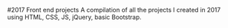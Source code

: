 #2017 Front end projects
A compilation of all the projects I created in 2017 using HTML, CSS, JS, jQuery, basic Bootstrap.
